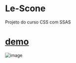# Le-Scone
Projeto do curso CSS com SSAS
# [demo](https://johnsalgado.github.io/Le-Scone/)

![image](https://user-images.githubusercontent.com/50679360/76643593-244dba80-6534-11ea-8018-9ec55648195c.png)
